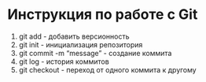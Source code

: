 # Инструкция по работе с Git
1. git add - добавить версионность
2. git init - инициализация репозитория
3. git commit -m “message” - создание коммита
4. git log - история коммитов
5. git checkout - переход от одного коммита к другому
